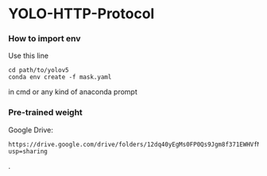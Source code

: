 # YOLO-HTTP-Protocol

### How to import env
Use this line   

	cd path/to/yolov5    
	conda env create -f mask.yaml    
		
in cmd or any kind of anaconda prompt

### Pre-trained weight
Google Drive:    

	https://drive.google.com/drive/folders/12dq40yEgMs0FP0Qs9Jgm8f371EWHVfMg?usp=sharing
    
.
